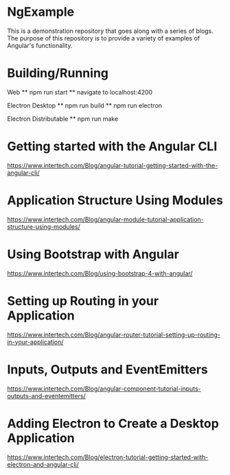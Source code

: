 # NgExample

This is a demonstration repository that goes along with a series of blogs. The purpose of this repository is to provide a variety of examples of Angular's functionality.

# Building/Running

Web
** npm run start
** navigate to localhost:4200

Electron Desktop
** npm run build
** npm run electron

Electron Distributable
** npm run make

# Getting started with the Angular CLI

https://www.intertech.com/Blog/angular-tutorial-getting-started-with-the-angular-cli/

# Application Structure Using Modules

https://www.intertech.com/Blog/angular-module-tutorial-application-structure-using-modules/

# Using Bootstrap with Angular 

https://www.intertech.com/Blog/using-bootstrap-4-with-angular/

# Setting up Routing in your Application

https://www.intertech.com/Blog/angular-router-tutorial-setting-up-routing-in-your-application/

# Inputs, Outputs and EventEmitters

https://www.intertech.com/Blog/angular-component-tutorial-inputs-outputs-and-eventemitters/

# Adding Electron to Create a Desktop Application

https://www.intertech.com/Blog/electron-tutorial-getting-started-with-electron-and-angular-cli/